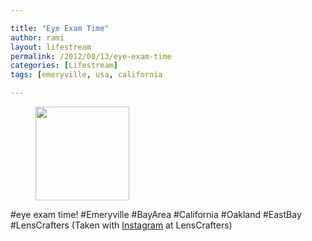 ```yaml
---

title: "Eye Exam Time"
author: rami
layout: lifestream 
permalink: /2012/08/13/eye-exam-time
categories: [Lifestream]
tags: [emeryville, usa, california

---
```


<div id='gallery-19' class='gallery galleryid-1982 gallery-columns-3 gallery-size-thumbnail'>
  <figure class='gallery-item'> 
  
  <div class='gallery-icon landscape'>
    <a href='http://139.59.20.41/2012/08/13/eye-exam-time-emeryville-bayarea-california/attachment/1983/'><img width="150" height="150" src="http://139.59.20.41/wp-content/uploads/2012/08/tumblr_m8pt4mUAdK1qb4qlko1_1280-150x150.jpg" class="attachment-thumbnail size-thumbnail" alt="" srcset="http://139.59.20.41/wp-content/uploads/2012/08/tumblr_m8pt4mUAdK1qb4qlko1_1280-150x150.jpg 150w, http://139.59.20.41/wp-content/uploads/2012/08/tumblr_m8pt4mUAdK1qb4qlko1_1280-300x300.jpg 300w, http://139.59.20.41/wp-content/uploads/2012/08/tumblr_m8pt4mUAdK1qb4qlko1_1280-100x100.jpg 100w, http://139.59.20.41/wp-content/uploads/2012/08/tumblr_m8pt4mUAdK1qb4qlko1_1280.jpg 612w" sizes="100vw" /></a>
  </div></figure>
</div>

#eye exam time! #Emeryville #BayArea #California #Oakland #EastBay #LensCrafters (Taken with [Instagram](http://instagram.com) at LensCrafters)
